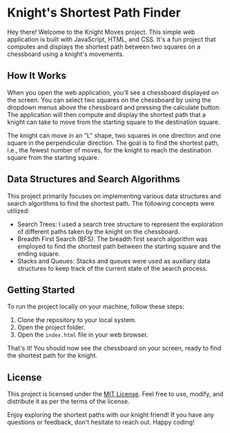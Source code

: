 # Knight's Shortest Path Finder

Hey there! Welcome to the Knight Moves project. This simple web application is built with JavaScript, HTML, and CSS. It's a fun project that computes and displays the shortest path between two squares on a chessboard using a knight's movements.

## How It Works

When you open the web application, you'll see a chessboard displayed on the screen. You can select two squares on the chessboard by using the dropdown menus above the chessboard and pressing the calculate button. The application will then compute and display the shortest path that a knight can take to move from the starting square to the destination square.

The knight can move in an "L" shape, two squares in one direction and one square in the perpendicular direction. The goal is to find the shortest path, i.e., the fewest number of moves, for the knight to reach the destination square from the starting square.

## Data Structures and Search Algorithms

This project primarily focuses on implementing various data structures and search algorithms to find the shortest path. The following concepts were utilized:

- Search Trees: I used a search tree structure to represent the exploration of different paths taken by the knight on the chessboard.
- Breadth First Search (BFS): The breadth first search algorithm was employed to find the shortest path between the starting square and the ending square.
- Stacks and Queues: Stacks and queues were used as auxiliary data structures to keep track of the current state of the search process.

## Getting Started

To run the project locally on your machine, follow these steps:

1. Clone the repository to your local system.
2. Open the project folder.
3. Open the `index.html` file in your web browser.

That's it! You should now see the chessboard on your screen, ready to find the shortest path for the knight.

## License

This project is licensed under the [MIT License](LICENSE). Feel free to use, modify, and distribute it as per the terms of the license.

Enjoy exploring the shortest paths with our knight friend! If you have any questions or feedback, don't hesitate to reach out. Happy coding!
